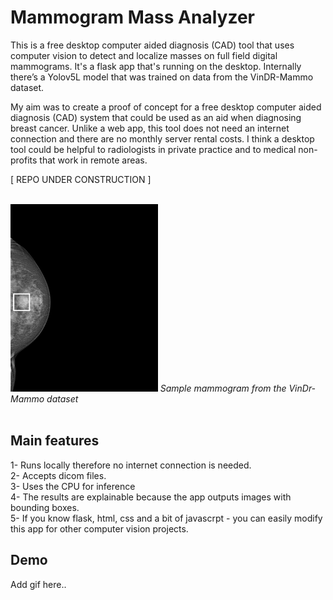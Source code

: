 # Mammogram Mass Analyzer
This is a free desktop computer aided diagnosis (CAD) tool that uses computer vision to detect and localize masses on full field digital mammograms.
It's a flask app that's running on the desktop. Internally there’s a Yolov5L model that was trained on data from the VinDR-Mammo dataset.

My aim was to create a proof of concept for a free desktop computer aided diagnosis (CAD) system that could be used as an aid when diagnosing breast cancer. Unlike a web app, this tool does not need an internet connection and there are no monthly server rental costs. I think a desktop tool could be helpful to radiologists in private practice and to medical non-profits that work in remote areas.

[ REPO UNDER CONSTRUCTION ]

<br>
<img src="https://github.com/vbookshelf/Mammogram-Mass-Analyzer/blob/main/images/sample_image.png" height="300"></img>
<i>Sample mammogram from the VinDr-Mammo dataset</i><br>
<br>

## Main features

1- Runs locally therefore no internet connection is needed.<br>
2- Accepts dicom files.<br>
3- Uses the CPU for inference<br>
4- The results are explainable because the app outputs images with bounding boxes.<br>
5- If you know flask, html, css and a bit of javascrpt - you can easily modify this app for other computer vision projects.


## Demo

Add gif here..
